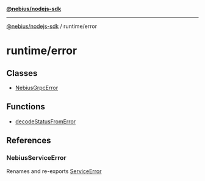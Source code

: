 [**@nebius/nodejs-sdk**](../../README.md)

---

[@nebius/nodejs-sdk](../../README.md) / runtime/error

# runtime/error

## Classes

- [NebiusGrpcError](classes/NebiusGrpcError.md)

## Functions

- [decodeStatusFromError](functions/decodeStatusFromError.md)

## References

### NebiusServiceError

Renames and re-exports [ServiceError](../../generated/nebius/common/v1/variables/ServiceError.md)
